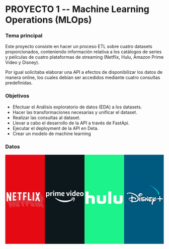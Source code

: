 # PROYECTO 1 -- Machine Learning Operations (MLOps)

### Tema principal

Este proyecto consiste en hacer un proceso ETL sobre cuatro datasets proporcionados, conteniendo información relativa a los catálogos de series y películas de cuatro plataformas de streaming (Netflix, Hulu, Amazon Prime Video y Disney).

Por igual solicitaba elaborar una API a efectos de disponibilizar los datos de manera online, los cuales debían ser accedidos mediante cuatro consultas predefinidas.

### Objetivos

- Efectuar el Análisis exploratorio de datos (EDA) a los datasets.
- Hacer las transformaciones necesarias y unificar el dataset.
- Realizar las consultas al dataset.
- Llevar a cabo el desarrollo de la API a través de FastApi.
- Ejecutar el deployment de la API en Deta.
- Crear un modelo de machine learning

### Datos

![](https://raw.githubusercontent.com/mrcruzer/MLOps/main/src/plataformas.png)